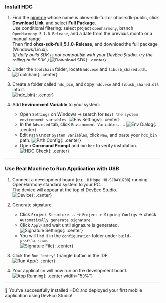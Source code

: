 ### Install HDC  

1. Find the [pipeline](https://ci.openharmony.cn/workbench/cicd/dailybuild/dailylist) whose name is ohos-sdk-full or ohos-sdk-public, click **Download Link**, and select **Full Package**.  
   Use conditional filtering: select project `openharmony`, branch `OpenHarmony-5.1.0-Release`, and a date from the previous month or a manual range.  
   Then find **ohos-sdk-full_5.1.0-Release**, and download the full package (Windows/Linux).  
   *(If daily build SDK is not compatible with your DevEco Studio, try the rolling build SDK.)*
   ![Download SDK](images/image39.png){: .center}

2. Under the `toolchain` folder, locate `hdc.exe` and `libusb_shared.ddl`.  
   ![Toolchain](images/image29.png){: .center}

3. Create a folder called `hdc_bin`, and copy `hdc.exe` and `libusb_shared.dll` into it.  
   ![hdc_bin](images/image30.png){: .center}

4. Add **Environment Variable** to your system:
   - Open `Settings` on Windows → search for `Edit the system environment variables`.
     ![Env Settings](images/image31.png){: .center}
   - In the `Advanced` tab, click `Environment Variables...`.
     ![Env Dialog](images/image32.png){: .center}
   - Edit `Path` under `System variables`, click `New`, and paste your `hdc_bin` path.
     ![Path Config](images/image33.png){: .center}
   - Open **Command Prompt** and run `hdc` to verify installation.
     ![HDC Check](images/image34.png){: .center}

---

### Use Real Machine to Run Application with USB  

1. Connect a development board (e.g., `HiHope HH-SCDAYU200`) running OpenHarmony standard system to your PC.  
   The device will appear at the top of DevEco Studio.  
   ![Device](images/image36.png){: .center}

2. Generate signature:
   - Click `Project Structure...` → `Project > Signing Configs` → check `Automatically generate signature`.
   - Click `Apply` and wait until signature is generated.
     ![Signature Settings](images/image28.png){: .center}
   - You will find it in the `configuration` folder under `build-profile.json5`.  
     ![Signature File](images/image35.png){: .center}

3. Click the `Run 'entry'` triangle button in the IDE.  
   ![Run App](images/image37.png){: .center}

4. Your application will now run on the development board.  
   ![App Running](images/image38.png){: .center width="50%"}

---

🎉 You’ve successfully installed HDC and deployed your first mobile application using DevEco Studio!
